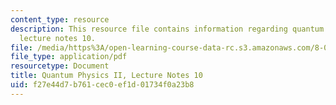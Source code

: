 ```yaml
---
content_type: resource
description: This resource file contains information regarding quantum physics II,
  lecture notes 10.
file: /media/https%3A/open-learning-course-data-rc.s3.amazonaws.com/8-05-quantum-physics-ii-fall-2013/f27e44d7b761cec0ef1d01734f0a23b8_MIT8_05F13_Chap_10.pdf
file_type: application/pdf
resourcetype: Document
title: Quantum Physics II, Lecture Notes 10
uid: f27e44d7-b761-cec0-ef1d-01734f0a23b8
---
```


